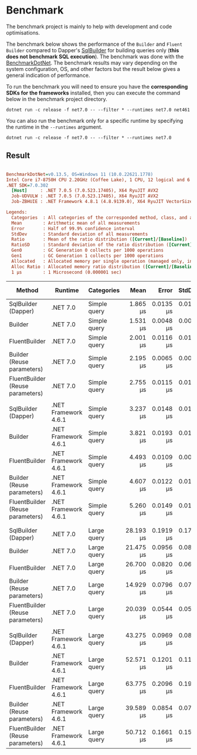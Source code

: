 # Benchmark

The benchmark project is mainly to help with development and code optimisations.

The benchmark below shows the performance of the `Builder` and `Fluent Builder` compared to Dapper's [SqlBuilder](https://github.com/DapperLib/Dapper/tree/main/Dapper.SqlBuilder) for building queries only (**this does not benchmark SQL execution**).
The benchmark was done with the [BenchmarkDotNet](https://github.com/dotnet/BenchmarkDotNet). The benchmark results may vary depending on the system configuration, OS, and other factors but the result below gives a general indication of performance.

To run the benchmark you will need to ensure you have the **corresponding SDKs for the frameworks** installed, then you can execute the command below in the benchmark project directory.

```cli
dotnet run -c release -f net7.0 -- --filter * --runtimes net7.0 net461
```

You can also run the benchmark only for a specific runtime by specifying the runtime in the `--runtimes` argument.

```cli
dotnet run -c release -f net7.0 -- --filter * --runtimes net7.0
```

## Result

``` ini

BenchmarkDotNet=v0.13.5, OS=Windows 11 (10.0.22621.1778)
Intel Core i7-8750H CPU 2.20GHz (Coffee Lake), 1 CPU, 12 logical and 6 physical cores
.NET SDK=7.0.302
  [Host]     : .NET 7.0.5 (7.0.523.17405), X64 RyuJIT AVX2
  Job-UDVULW : .NET 7.0.5 (7.0.523.17405), X64 RyuJIT AVX2
  Job-ZBHUIE : .NET Framework 4.8.1 (4.8.9139.0), X64 RyuJIT VectorSize=256

Legends:
  Categories  : All categories of the corresponded method, class, and assembly
  Mean        : Arithmetic mean of all measurements
  Error       : Half of 99.9% confidence interval
  StdDev      : Standard deviation of all measurements
  Ratio       : Mean of the ratio distribution ([Current]/[Baseline])
  RatioSD     : Standard deviation of the ratio distribution ([Current]/[Baseline])
  Gen0        : GC Generation 0 collects per 1000 operations
  Gen1        : GC Generation 1 collects per 1000 operations
  Allocated   : Allocated memory per single operation (managed only, inclusive, 1KB = 1024B)
  Alloc Ratio : Allocated memory ratio distribution ([Current]/[Baseline])
  1 μs        : 1 Microsecond (0.000001 sec)

```

|                             Method |              Runtime |   Categories |      Mean |     Error |    StdDev | Ratio | RatioSD |    Gen0 |   Gen1 | Allocated | Alloc Ratio |
|----------------------------------- |--------------------- |------------- |----------:|----------:|----------:|------:|--------:|--------:|-------:|----------:|------------:|
|                SqlBuilder (Dapper) |             .NET 7.0 | Simple query |  1.865 μs | 0.0135 μs | 0.0119 μs |  1.00 |    0.00 |  0.6351 | 0.0019 |   2.92 KB |        1.00 |
|                            Builder |             .NET 7.0 | Simple query |  1.531 μs | 0.0048 μs | 0.0042 μs |  0.82 |    0.01 |  0.9632 | 0.0114 |   4.43 KB |        1.52 |
|                      FluentBuilder |             .NET 7.0 | Simple query |  2.001 μs | 0.0116 μs | 0.0109 μs |  1.07 |    0.01 |  0.9766 | 0.0114 |    4.5 KB |        1.54 |
|         Builder (Reuse parameters) |             .NET 7.0 | Simple query |  2.195 μs | 0.0065 μs | 0.0057 μs |  1.18 |    0.01 |  1.0223 | 0.0114 |    4.7 KB |        1.61 |
|   FluentBuilder (Reuse parameters) |             .NET 7.0 | Simple query |  2.755 μs | 0.0115 μs | 0.0108 μs |  1.48 |    0.01 |  1.0376 | 0.0153 |   4.77 KB |        1.63 |
|                                    |                      |              |           |           |           |       |         |         |        |           |             |
|                SqlBuilder (Dapper) | .NET Framework 4.6.1 | Simple query |  3.237 μs | 0.0148 μs | 0.0138 μs |  1.74 |    0.01 |  0.7439 | 0.0038 |   3.43 KB |        1.17 |
|                            Builder | .NET Framework 4.6.1 | Simple query |  3.821 μs | 0.0193 μs | 0.0181 μs |  2.05 |    0.02 |  1.0147 | 0.0076 |    4.7 KB |        1.61 |
|                      FluentBuilder | .NET Framework 4.6.1 | Simple query |  4.493 μs | 0.0109 μs | 0.0096 μs |  2.41 |    0.01 |  1.1215 | 0.0076 |    5.2 KB |        1.78 |
|         Builder (Reuse parameters) | .NET Framework 4.6.1 | Simple query |  4.607 μs | 0.0122 μs | 0.0114 μs |  2.47 |    0.01 |  1.1368 | 0.0153 |   5.27 KB |        1.80 |
|   FluentBuilder (Reuse parameters) | .NET Framework 4.6.1 | Simple query |  5.260 μs | 0.0149 μs | 0.0139 μs |  2.82 |    0.02 |  1.2512 | 0.0153 |   5.77 KB |        1.98 |
|                                    |                      |              |           |           |           |       |         |         |        |           |             |
|                                    |                      |              |           |           |           |       |         |         |        |           |             |
|                SqlBuilder (Dapper) |             .NET 7.0 |  Large query | 28.193 μs | 0.1919 μs | 0.1701 μs |  1.00 |    0.00 |  9.1553 | 0.8240 |  42.19 KB |        1.00 |
|                            Builder |             .NET 7.0 |  Large query | 21.475 μs | 0.0956 μs | 0.0848 μs |  0.76 |    0.01 | 10.5896 | 1.1902 |  48.79 KB |        1.16 |
|                      FluentBuilder |             .NET 7.0 |  Large query | 26.700 μs | 0.0820 μs | 0.0684 μs |  0.95 |    0.01 | 10.5591 | 1.3123 |  48.62 KB |        1.15 |
|         Builder (Reuse parameters) |             .NET 7.0 |  Large query | 14.929 μs | 0.0796 μs | 0.0705 μs |  0.53 |    0.00 |  6.3782 | 0.2441 |  29.34 KB |        0.70 |
|   FluentBuilder (Reuse parameters) |             .NET 7.0 |  Large query | 20.039 μs | 0.0544 μs | 0.0509 μs |  0.71 |    0.00 |  6.3477 | 0.2441 |  29.18 KB |        0.69 |
|                                    |                      |              |           |           |           |       |         |         |        |           |             |
|                SqlBuilder (Dapper) | .NET Framework 4.6.1 |  Large query | 43.275 μs | 0.0969 μs | 0.0809 μs |  1.53 |    0.01 | 11.4746 | 0.9155 |   53.1 KB |        1.26 |
|                            Builder | .NET Framework 4.6.1 |  Large query | 52.571 μs | 0.1201 μs | 0.1123 μs |  1.86 |    0.01 | 13.4277 | 1.6479 |  62.15 KB |        1.47 |
|                      FluentBuilder | .NET Framework 4.6.1 |  Large query | 63.775 μs | 0.2096 μs | 0.1961 μs |  2.26 |    0.01 | 14.7705 | 1.7090 |  68.61 KB |        1.63 |
|         Builder (Reuse parameters) | .NET Framework 4.6.1 |  Large query | 39.589 μs | 0.0854 μs | 0.0799 μs |  1.40 |    0.01 |  8.0566 | 0.3052 |  37.42 KB |        0.89 |
|   FluentBuilder (Reuse parameters) | .NET Framework 4.6.1 |  Large query | 50.712 μs | 0.1661 μs | 0.1553 μs |  1.80 |    0.01 |  9.4604 | 0.3662 |  43.87 KB |        1.04 |

